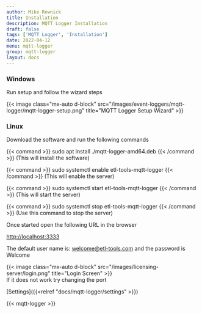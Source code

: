 ```yaml
---
author: Mike Rewnick
title: Installation
description: MQTT Logger Installation
draft: false
tags: ['MQTT Logger', 'Installation']
date: 2022-04-12
menu: mqtt-logger
group: mqtt-logger
layout: docs
---
```


### Windows

Run setup and follow the wizard steps

{{< image class="mx-auto d-block"  src="/images/event-loggers/mqtt-logger/mqtt-logger-setup.png" title="MQTT Logger Setup Wizard" >}}

### Linux

Download the software and run the following commands

{{< command >}}
sudo apt install ./mqtt-logger-amd64.deb
{{< /command >}}
(This will install the software)

{{< command >}}
sudo systemctl enable etl-tools-mqtt-logger
{{< /command >}}
(This will enable the server)

{{< command >}}
sudo systemctl start etl-tools-mqtt-logger
{{< /command >}}
(This will start the server)

{{< command >}}
sudo systemctl stop etl-tools-mqtt-logger
{{< /command >}}
(Use this command to stop the server)

Once started open the following URL in the browser

[http://localhost:3333](http://localhost:3333)

The default user name is: welcome@etl-tools.com and the password is Welcome

{{< image class="mx-auto d-block"  src="/images/licensing-server/login.png"  title="Login Screen" >}}
\
If it does not work try changing the port

[Settings]({{<relref "docs/mqtt-logger/settings" >}})

{{< mqtt-logger >}}

